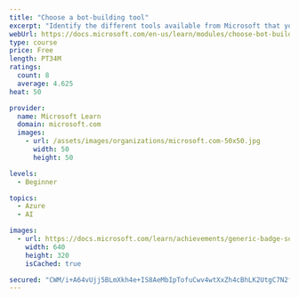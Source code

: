 ```yaml
---
title: "Choose a bot-building tool"
excerpt: "Identify the different tools available from Microsoft that you can use to create bots. Learn about Azure Bot Service, Microsoft Power Visual Agents, QnA Maker, and Bot Framework Composer and Azure Bot Service."
webUrl: https://docs.microsoft.com/en-us/learn/modules/choose-bot-building-tool/
type: course
price: Free
length: PT34M
ratings:
  count: 8
  average: 4.625
heat: 50

provider:
  name: Microsoft Learn
  domain: microsoft.com
  images:
    - url: /assets/images/organizations/microsoft.com-50x50.jpg
      width: 50
      height: 50

levels:
  - Beginner

topics:
  - Azure
  - AI

images:
  - url: https://docs.microsoft.com/learn/achievements/generic-badge-social.png
    width: 640
    height: 320
    isCached: true

secured: "CWM/i+A64vUjj5BLmXkh4e+IS8AeMbIpTofuCwv4wtXxZh4cBhLK2UtgC7N2fx/ZeFvaV89HQMGJpief4PFLaZd3ATXxH0QKyURu/USlLoTAMOsuiuM4eV2DfvlckevgI8DwRUCHH+37V/82VgB8G6gonKsuEDfpF/O8apiZx/uEd1BQoO8svLdFKOFeAysAV3qUlMGkMkk4UDzWGFlFh0g2VdvHkZ91F12ukknbbfBOeFTJqXj1EBzv+Z9UJ0qicxeNK4WQb2jwXBs/pVvBnHtaKSvF0dVr1nI1OT4MMezQ8JawtZ+AgEho39Ugnw3FJy7mGclbEdorCFK0lKdQMLSat89jctaE0yhwokH/oRt6MFDKJkN/5IpeH6IZGs+F/FzIDx+87UtE1KyCGQfBz42alQhXePvNRN1p3U9xLMQ=;igiqJcJgen+kWKrBssK6kw=="
---
```


